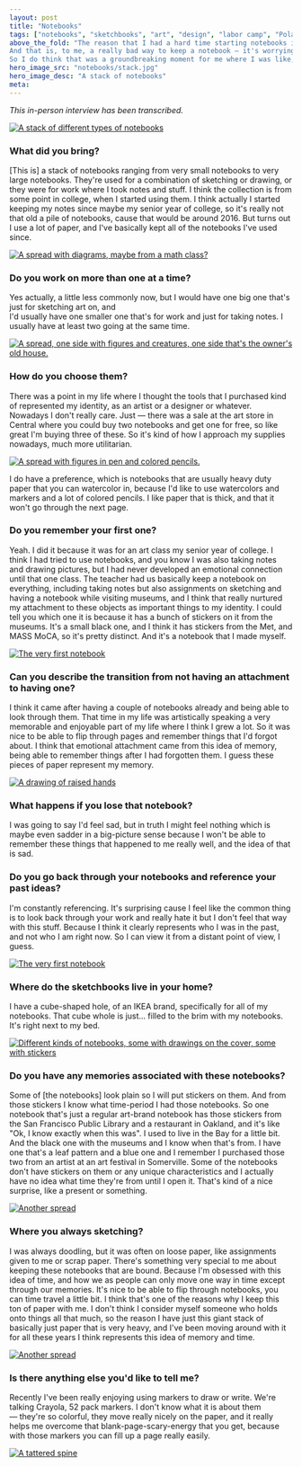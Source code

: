 ```yaml
---
layout: post
title: "Notebooks"
tags: ["notebooks", "sketchbooks", "art", "design", "labor camp", "Poland", "Russia"]
above_the_fold: "The reason that I had a hard time starting notebooks in the beginning was — that was my first exposure to them, as a performance.
And that is, to me, a really bad way to keep a notebook — it's worrying about what other people are going to think about each page you make.
So I do think that was a groundbreaking moment for me where I was like, these pages are not for anybody except myself. "
hero_image_src: "notebooks/stack.jpg"
hero_image_desc: "A stack of notebooks"
meta: 
---
```

_This in-person interview has been transcribed._

[![A stack of different types of notebooks](/assets/img/notebooks/stack2.jpg)](/assets/img/notebooks/stack2.jpg)

### What did you bring?
[This is] a stack of notebooks ranging from very small notebooks to very large notebooks. 
They're used for a combination of sketching or drawing, or they were for work where I took notes and stuff. 
I think the collection is from some point in college, when I started using them. I think actually I started keeping
my notes since maybe my senior year of college, so it's really not that old a pile of notebooks, cause that
would be around 2016. But turns out I use a lot of paper, and I've basically kept all of the notebooks I've used since.

[![A spread with diagrams, maybe from a math class?](/assets/img/notebooks/spread4.jpg)](/assets/img/notebooks/spread4.jpg)

### Do you work on more than one at a time?
Yes actually, a little less commonly now, but I would have one big one that's just for sketching art on, and  
I'd usually have one smaller one that's for work and just for taking notes. I usually have at least two going 
at the same time.

[![A spread, one side with figures and creatures, one side that's the owner's old house.](/assets/img/notebooks/creatures-house.jpg)](/assets/img/notebooks/creatures-house.jpg)

### How do you choose them?
There was a point in my life where I thought the tools that I purchased kind of represented my identity, as an artist or
a designer or whatever. Nowadays I don't really care. Just — there was a sale at the art store in Central where you 
could buy two notebooks and get one for free, so like great I'm buying three of these. So it's kind of how I approach
my supplies nowadays, much more utilitarian.


[![A spread with figures in pen and colored pencils.](/assets/img/notebooks/spread2.jpg)](/assets/img/notebooks/spread2.jpg)

I do have a preference, which is notebooks that are usually heavy duty paper that you can watercolor in, because 
I'd like to use watercolors and markers and a lot of colored pencils. I like paper that is thick, and that it won't go through 
the next page. 

### Do you remember your first one?
Yeah. I did it because it was for an art class my senior year of college. I think I had tried to use notebooks, and you know
I was also taking notes and drawing pictures, but I had never developed an emotional connection until that one
class. The teacher had us basically keep a notebook on everything, including taking notes but also assignments on sketching
and having a notebook while visiting museums, and I think that really nurtured my attachment to these objects as important
things to my identity. I could tell you which one it is because it has a bunch of stickers on it from the museums.
It's a small black one, and I think it has stickers from the Met, and MASS MoCA, so it's pretty distinct. And it's a notebook that 
I made myself.

[![The very first notebook](/assets/img/notebooks/first-notebook.jpg)](/assets/img/notebooks/first-notebook.jpg)

### Can you describe the transition from not having an attachment to having one?
I think it came after having a couple of notebooks already and being able to look through them. That time in my life
was artistically speaking a very memorable and enjoyable part of my life where I think I grew a lot. So it 
was nice to be able to flip through pages and remember things that I'd forgot about. I think that emotional attachment came from 
this idea of memory, being able to remember things after I had forgotten them. I guess these pieces of paper represent my memory.

[![A drawing of raised hands](/assets/img/notebooks/hands.jpg)](/assets/img/notebooks/hands.jpg)

### What happens if you lose that notebook?
I was going to say I'd feel sad, but in truth I might feel nothing which is maybe even sadder in a big-picture sense because 
I won't be able to remember these things that happened to me really well, and the idea of that is sad. 

### Do you go back through your notebooks and reference your past ideas?
I'm constantly referencing. It's surprising cause I feel like the common thing is to look back through your work and really hate it
but I don't feel that way with this stuff. Because I think it clearly represents who I was in the past, and not who I am right now.
So I can view it from a distant point of view, I guess.

[![The very first notebook](/assets/img/notebooks/spread.jpg)](/assets/img/notebooks/spread.jpg)

### Where do the sketchbooks live in your home?
I have a cube-shaped hole, of an IKEA brand, specifically for all of my notebooks. That cube whole is just... filled to the brim with my notebooks.
It's right next to my bed.

[![Different kinds of notebooks, some with drawings on the cover, some with stickers](/assets/img/notebooks/notebooks.jpg)](/assets/img/notebooks/notebooks.jpg)

### Do you have any memories associated with these notebooks? 
Some of [the notebooks] look plain so I will put stickers on them. And from those stickers I know what time-period I had those notebooks. 
So one notebook that's just a regular art-brand notebook has those stickers from the San Francisco
Public Library and a restaurant in Oakland, and it's like "Ok, I know exactly when this was". I used to live in the Bay for a little bit.
And the black one with the museums and I know when that's from. I have one that's a leaf pattern and a blue one and I remember I purchased
those two from an artist at an art festival in Somerville. 
Some of the notebooks don't have stickers on them or any unique characteristics and I actually have no idea what time they're from until I open it. 
That's kind of a nice surprise, like a present or something. 

[![Another spread](/assets/img/notebooks/spread3.jpg)](/assets/img/notebooks/spread3.jpg)

### Where you always sketching?
I was always doodling, but it was often on loose paper, like assignments given to me or scrap paper. There's something very special to me about
keeping these notebooks that are bound. Because I'm obsessed with this idea of time, and how we as people can only move one way in time 
except through our memories. It's nice to be able to flip through notebooks, you can time travel a little bit. I think that's one 
of the reasons why I keep this ton of paper with me. I don't think I consider myself someone who holds onto things all that much,
so the reason I have just this giant stack of basically just paper that is very heavy, and I've been moving around with it for all these years I think represents
this idea of memory and time. 

[![Another spread](/assets/img/notebooks/detail.jpg)](/assets/img/notebooks/detail.jpg)

### Is there anything else you'd like to tell me?
Recently I've been really enjoying using markers to draw or write. We're talking Crayola, 52 pack markers. I don't know what it is 
about them — they're so colorful, they move really nicely on the paper, and it really helps me overcome that blank-page-scary-energy that
you get, because with those markers you can fill up a page really easily. 

[![A tattered spine](/assets/img/notebooks/tattered-notebook.jpg)](/assets/img/notebooks/tattered-notebook.jpg)
